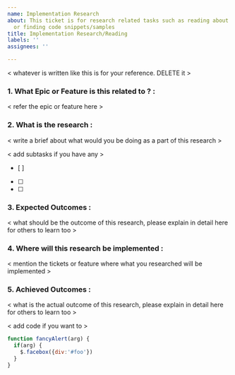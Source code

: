 ```yaml
---
name: Implementation Research
about: This ticket is for research related tasks such as reading about some implementation
  or finding code snippets/samples
title: Implementation Research/Reading
labels: ''
assignees: ''

---
```


< whatever is written like this is for your reference. DELETE it >

### 1. What Epic or Feature is this related to ? : 
< refer the epic or feature here >

### 2. What is the research : 
< write a brief about what would you be doing as a part of this research >

< add subtasks if you have any >
- [ ]
- [ ]
- [ ]

### 3. Expected Outcomes : 
< what should be the outcome of this research, please explain in detail here for others to learn too >

### 4. Where will this research be implemented :  
< mention the tickets or feature where what you researched will be implemented >

### 5. Achieved Outcomes : 
< what is the actual outcome of this research, please explain in detail here for others to learn too >

< add code if you want to >

```javascript
function fancyAlert(arg) {
  if(arg) {
    $.facebox({div:'#foo'})
  }
}
```
